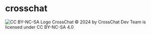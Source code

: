 # crosschat
![CC BY-NC-SA Logo](https://mirrors.creativecommons.org/presskit/buttons/88x31/svg/by-nc-sa.svg)
 CrossChat © 2024 by CrossChat Dev Team is licensed under CC BY-NC-SA 4.0 
